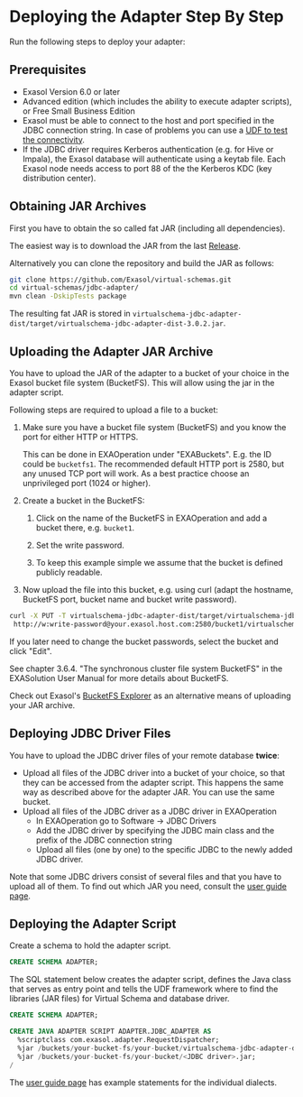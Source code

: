 # Deploying the Adapter Step By Step

Run the following steps to deploy your adapter:

## Prerequisites

* Exasol Version 6.0 or later
* Advanced edition (which includes the ability to execute adapter scripts), or Free Small Business Edition
* Exasol must be able to connect to the host and port specified in the JDBC connection string. In case of problems you can use a [UDF to test the connectivity](https://www.exasol.com/support/browse/SOL-307).
* If the JDBC driver requires Kerberos authentication (e.g. for Hive or Impala), the Exasol database will authenticate using a keytab file. Each Exasol node needs access to port 88 of the the Kerberos KDC (key distribution center).

## Obtaining JAR Archives

First you have to obtain the so called fat JAR (including all dependencies).

The easiest way is to download the JAR from the last [Release](https://github.com/Exasol/virtual-schemas/releases).

Alternatively you can clone the repository and build the JAR as follows:

```bash
git clone https://github.com/Exasol/virtual-schemas.git
cd virtual-schemas/jdbc-adapter/
mvn clean -DskipTests package
```

The resulting fat JAR is stored in `virtualschema-jdbc-adapter-dist/target/virtualschema-jdbc-adapter-dist-3.0.2.jar`.

## Uploading the Adapter JAR Archive

You have to upload the JAR of the adapter to a bucket of your choice in the Exasol bucket file system (BucketFS). This will allow using the jar in the adapter script.

Following steps are required to upload a file to a bucket:

1. Make sure you have a bucket file system (BucketFS) and you know the port for either HTTP or HTTPS.

   This can be done in EXAOperation under "EXABuckets". E.g. the ID could be `bucketfs1`. The recommended default HTTP port is 2580, but any unused TCP port will work. As a best practice choose an unprivileged port (1024 or higher).

1. Create a bucket in the BucketFS: 

    1. Click on the name of the BucketFS in EXAOperation and add a bucket there, e.g. `bucket1`.
    
    1. Set the write password.
    
    1. To keep this example simple we assume that the bucket is defined publicly readable.

1. Now upload the file into this bucket, e.g. using curl (adapt the hostname, BucketFS port, bucket name and bucket write password).

```bash
curl -X PUT -T virtualschema-jdbc-adapter-dist/target/virtualschema-jdbc-adapter-dist-3.0.2.jar \
 http://w:write-password@your.exasol.host.com:2580/bucket1/virtualschema-jdbc-adapter-dist-3.0.2.jar
```

If you later need to change the bucket passwords, select the bucket and click "Edit".

See chapter 3.6.4. "The synchronous cluster file system BucketFS" in the EXASolution User Manual for more details about BucketFS.

Check out Exasol's [BucketFS Explorer](https://github.com/exasol/bucketfs-explorer) as an alternative means of uploading your JAR archive.

## Deploying JDBC Driver Files

You have to upload the JDBC driver files of your remote database **twice**:

* Upload all files of the JDBC driver into a bucket of your choice, so that they can be accessed from the adapter script.
  This happens the same way as described above for the adapter JAR. You can use the same bucket.
* Upload all files of the JDBC driver as a JDBC driver in EXAOperation
  - In EXAOperation go to Software -> JDBC Drivers
  - Add the JDBC driver by specifying the JDBC main class and the prefix of the JDBC connection string
  - Upload all files (one by one) to the specific JDBC to the newly added JDBC driver.

Note that some JDBC drivers consist of several files and that you have to upload all of them. To find out which JAR you need, consult the [user guide page](user_guide.md).

## Deploying the Adapter Script

Create a schema to hold the adapter script.

```sql
CREATE SCHEMA ADAPTER;
```

The SQL statement below creates the adapter script, defines the Java class that serves as entry point and tells the UDF framework where to find the libraries (JAR files) for Virtual Schema and database driver.

```sql
CREATE SCHEMA ADAPTER;

CREATE JAVA ADAPTER SCRIPT ADAPTER.JDBC_ADAPTER AS
  %scriptclass com.exasol.adapter.RequestDispatcher;
  %jar /buckets/your-bucket-fs/your-bucket/virtualschema-jdbc-adapter-dist-3.0.2.jar;
  %jar /buckets/your-bucket-fs/your-bucket/<JDBC driver>.jar;
/
```

The [user guide page](user_guide.md) has example statements for the individual dialects.